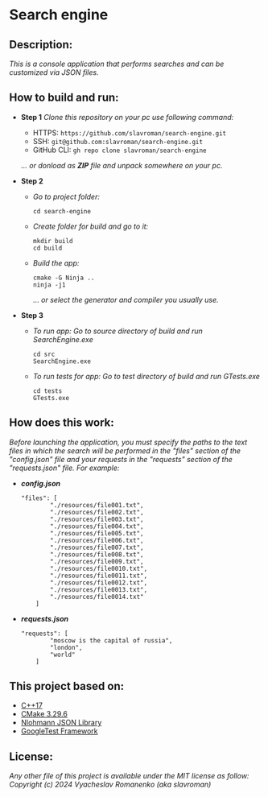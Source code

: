 # **Search engine**

## Description:
*This is a console application that performs searches and can be customized via JSON files.*

## How to build and run:
* **Step 1**
    *Clone this repository on your pc use following command:*
    * HTTPS: ` https://github.com/slavroman/search-engine.git `
    * SSH: ` git@github.com:slavroman/search-engine.git `
    * GitHub CLI: ` gh repo clone slavroman/search-engine `
    
    *... or donload as **ZIP** file and unpack somewhere on your pc.*
* **Step 2**
    * *Go to project folder:*
        ```
        cd search-engine
        ```
    * *Create folder for build and go to it:*
        ```
        mkdir build
        cd build
        ```
    * *Build the app:*
        ```
        cmake -G Ninja ..
        ninja -j1
        ```
        *... or select the generator and compiler you usually use.*
* **Step 3**
    * *To run app:*
        *Go to source directory of build and run SearchEngine.exe*
        ```
        cd src
        SearchEngine.exe
        ```
    * *To run tests for app:*
        *Go to test directory of build and run GTests.exe*
        ```
        cd tests
        GTests.exe
        ```

## How does this work:
*Before launching the application, you must specify the paths to the text files in which the search will be performed in the "files" section of the "config.json" file and your requests in the "requests" section of the "requests.json" file.*
*For example:*
* ***config.json***
    ```
    "files": [
    		"./resources/file001.txt",
    		"./resources/file002.txt",
    		"./resources/file003.txt",
    		"./resources/file004.txt",
    		"./resources/file005.txt",
    		"./resources/file006.txt",
    		"./resources/file007.txt",
    		"./resources/file008.txt",
    		"./resources/file009.txt",
    		"./resources/file0010.txt",
    		"./resources/file0011.txt",
    		"./resources/file0012.txt",
    		"./resources/file0013.txt",
    		"./resources/file0014.txt"		
    	]
    ```
* ***requests.json***
    ```
    "requests": [
    		"moscow is the capital of russia",
    		"london",
    		"world"
    	]
    ```

## This project based on:
* [C++17](https://en.cppreference.com/w/cpp/17)
* [CMake 3.29.6](https://www.kitware.com/cmake-3-29-6-available-for-download/)
* [Nlohmann JSON Library](https://github.com/nlohmann/json)
* [GoogleTest Framework](https://github.com/google/googletest)

## License:
*Any other file of this project is available under the MIT license as follow:*
*Copyright (c) 2024 Vyacheslav Romanenko (aka slavroman)*
